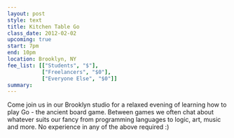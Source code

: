 ```yaml
---
layout: post
style: text
title: Kitchen Table Go
class_date: 2012-02-02
upcoming: true
start: 7pm
end: 10pm
location: Brooklyn, NY
fee_list: [["Students", "$"],
           ["Freelancers", "$0"],
           ["Everyone Else", "$0"]]
summary: 
---
```


Come join us in our Brooklyn studio for a relaxed evening of
learning how to play Go - the ancient board game. Between games
we often chat about whatever suits our fancy from programming
languages to logic, art, music and more. No experience in any of the above required :)

